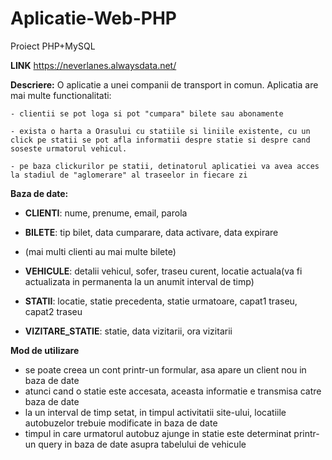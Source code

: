 # Aplicatie-Web-PHP
Proiect PHP+MySQL

**LINK**
https://neverlanes.alwaysdata.net/

**Descriere:**
  O aplicatie a unei companii de transport in comun. 
  Aplicatia are mai multe functionalitati:
    
    - clientii se pot loga si pot "cumpara" bilete sau abonamente
    
    - exista o harta a Orasului cu statiile si liniile existente, cu un click pe statii se pot afla informatii despre statie si despre cand soseste urmatorul vehicul. 
    
    - pe baza clickurilor pe statii, detinatorul aplicatiei va avea acces la stadiul de "aglomerare" al traseelor in fiecare zi

**Baza de date:**
  * **CLIENTI**: nume, prenume, email, parola
  
  * **BILETE**: tip bilet, data cumparare, data activare, data expirare
  
  * (mai multi clienti au mai multe bilete)

 * **VEHICULE**: detalii vehicul, sofer, traseu curent, locatie actuala(va fi actualizata in permanenta la un anumit interval de timp)
  
 * **STATII**: locatie, statie precedenta, statie urmatoare, capat1 traseu, capat2 traseu
  
 * **VIZITARE_STATIE**: statie, data vizitarii, ora vizitarii

**Mod de utilizare**
  - se poate creea un cont printr-un formular, asa apare un client nou in baza de date
  - atunci cand o statie este accesata, aceasta informatie e transmisa catre baza de date
  - la un interval de timp setat, in timpul activitatii site-ului, locatiile autobuzelor trebuie modificate in baza de date
  - timpul in care urmatorul autobuz ajunge in statie este determinat printr-un query in baza de date asupra tabelului de vehicule
